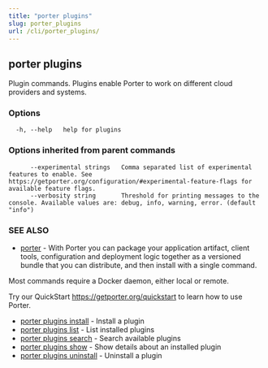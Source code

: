 ```yaml
---
title: "porter plugins"
slug: porter_plugins
url: /cli/porter_plugins/
---
```

## porter plugins

Plugin commands. Plugins enable Porter to work on different cloud providers and systems.

### Options

```
  -h, --help   help for plugins
```

### Options inherited from parent commands

```
      --experimental strings   Comma separated list of experimental features to enable. See https://getporter.org/configuration/#experimental-feature-flags for available feature flags.
      --verbosity string       Threshold for printing messages to the console. Available values are: debug, info, warning, error. (default "info")
```

### SEE ALSO

* [porter](/cli/porter/)	 - With Porter you can package your application artifact, client tools, configuration and deployment logic together as a versioned bundle that you can distribute, and then install with a single command.

Most commands require a Docker daemon, either local or remote.

Try our QuickStart https://getporter.org/quickstart to learn how to use Porter.

* [porter plugins install](/cli/porter_plugins_install/)	 - Install a plugin
* [porter plugins list](/cli/porter_plugins_list/)	 - List installed plugins
* [porter plugins search](/cli/porter_plugins_search/)	 - Search available plugins
* [porter plugins show](/cli/porter_plugins_show/)	 - Show details about an installed plugin
* [porter plugins uninstall](/cli/porter_plugins_uninstall/)	 - Uninstall a plugin

